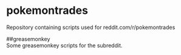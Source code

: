 # pokemontrades
Repository containing scripts used for reddit.com/r/pokemontrades

##greasemonkey  
Some greasemonkey scripts for the subreddit.
